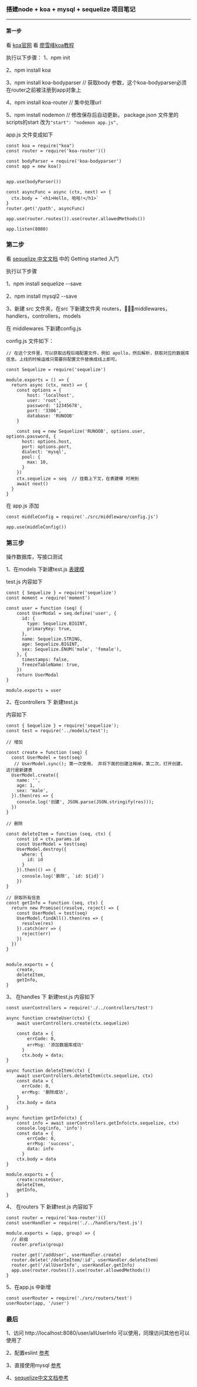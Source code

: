### 搭建node + koa + mysql + sequelize 项目笔记

----

#### 第一步

看 [koa官网](https://github.com/demopark/koa-docs-Zh-CN)
看 [廖雪峰koa教程](https://www.liaoxuefeng.com/wiki/1022910821149312/1099849448318080)

执行以下步骤：
1、npm init

2、npm install koa

3、npm install koa-bodyparser  // 获取body 参数，这个koa-bodyparser必须在router之前被注册到app对象上

4、npm install koa-router   // 集中处理url

5、npm install nodemon
// 修改保存后自动更新。 package.json  文件里的scripts的start 改为`"start": "nodemon app.js",`

app.js 文件变成如下
```
const koa = require("koa")
const router = require('koa-router')()

const bodyParser = require('koa-bodyparser')
const app = new koa()


app.use(bodyParser())

const asyncFunc = async (ctx, next) => {
  ctx.body = `<h1>Hello, 哈哈!</h1>`
}
router.get('/path', asyncFunc)

app.use(router.routes()).use(router.allowedMethods())

app.listen(8080)
```

### 第二步

看 [sequelize 中文文档](https://github.com/demopark/sequelize-docs-Zh-CN/tree/master) 中的 Getting started 入门

执行以下步骤

1、npm install sequelize --save

2、npm install mysql2 --save

3、新建 src 文件夹，在src 下新建文件夹 routers，middlewares，handlers，controllers，models

在 middlewares 下新建config.js

config.js 文件如下：

```
// 在这个文件里，可以获取远程后端配置文件，例如 apollo，然后解析，获取对应的数据库信息。上线的时候运维只需要将配置文件替换成线上即可。

const Sequelize = require('sequelize')

module.exports = () => {
  return async (ctx, next) => { 
    const options = {
        host: 'localhost',
        user: 'root',
        password: '12345678',
        port: '3306',
        database: 'RUNOOB'
    }

    const seq = new Sequelize('RUNOOB', options.user, options.password, {
      host: options.host,
      port: options.port,
      dialect: 'mysql',
      pool: {
        max: 10,
      }
    })
    ctx.sequelize = seq  // 挂载上下文，在表建模 时用到
    await next()
  }
}
```
在 app.js 添加
```
const middleConfig = require('./src/middleware/config.js')

app.use(middleConfig())
```

### 第三步
操作数据库，写接口测试

1、在models 下新建test.js
[表建模](https://github.com/demopark/sequelize-docs-Zh-CN/blob/master/getting-started.md)

test.js 内容如下
```
const { Sequelize } = require('sequelize')
const moment = require('moment')

const user = function (seq) {
    const UserModal = seq.define('user', {
      id: {
        type: Sequelize.BIGINT,
        primaryKey: true,
      },
      name: Sequelize.STRING,
      age: Sequelize.BIGINT,
      sex: Sequelize.ENUM('male', 'female'),
    }, {
      timestamps: false,
      freezeTableName: true,
    })
    return UserModal
}

module.exports = user
```

2、在controllers 下 新建test.js

内容如下

```
const { Sequelize } = require('sequelize');
const test = require('../models/test');

// 增加

const create = function (seq) {
  const UserModel = test(seq)
   // UserModel.sync(); 第一次使用， 并将下面的创建注释掉，第二次，打开创建， 这行是新建表
  UserModel.create({
    name: '',
    age: 1,
    sex: 'male',
  }).then(res => {
    console.log('创建', JSON.parse(JSON.stringify(res)));
  })
}

// 删除

const deleteItem = function (seq, ctx) {
    const id = ctx.params.id
    const UserModel = test(seq)
    UserModel.destroy({
      where: {
        id: id
      }
    }).then(() => {
      console.log('删除', `id: ${id}`)
    })
}

// 获取所有信息
const getInfo = function (seq, ctx) {
  return new Promise((resolve, reject) => {
    const UserModel = test(seq)
    UserModel.findAll().then(res => {
      resolve(res)
    }).catch(err => {
      reject(err)
    })
  })
}


module.exports = {
    create,
    deleteItem,
    getInfo,
}
```

3、 在handles 下 新建test.js
内容如下
```
const userControllers = require('./../controllers/test')

async function createUser(ctx) {
    await userControllers.create(ctx.sequelize)

    const data = {
        errCode: 0,
        errMsg: '添加数据库成功'
      }
      ctx.body = data;
}

async function deleteItem(ctx) {
    await userControllers.deleteItem(ctx.sequelize, ctx)
    const data = {
      errCode: 0,
      errMsg: '删除成功',
    }
    ctx.body = data
}

async function getInfo(ctx) {
    const info = await userControllers.getInfo(ctx.sequelize, ctx)
    console.log(info, 'info')
    const data = {
        errCode: 0,
        errMsg: 'success',
        data: info
      }
    ctx.body = data
}

module.exports = {
    create:createUser,
    deleteItem,
    getInfo,
}
```
4、 在routers 下 新建test.js 
内容如下
```
const router = require('koa-router')()
const userHandler = require('./../handlers/test.js')

module.exports = (app, group) => {
  // 前缀
  router.prefix(group)
  
  router.get('/addUser', userHandler.create)
  router.delete('/deleteItem/:id', userHandler.deleteItem)
  router.get('/allUserInfo', userHandler.getInfo)
  app.use(router.routes()).use(router.allowedMethods())
}
```
5、在app.js 中新增

```
const userRouter = require('./src/routers/test')
userRouter(app, '/user')
```

### 最后

1、访问 http://localhost:8080/user/allUserInfo  可以使用，同理访问其他也可以使用了

2、配置eslint [参考](https://www.yuque.com/frank-mutde/oo8xng/tfglsf)

3、直接使用mysql [参考](https://sequelize.org/master/class/lib/sequelize.js~Sequelize.html#instance-method-define)

4、[sequelize中文文档参考](https://github.com/demopark/sequelize-docs-Zh-CN/tree/master)

